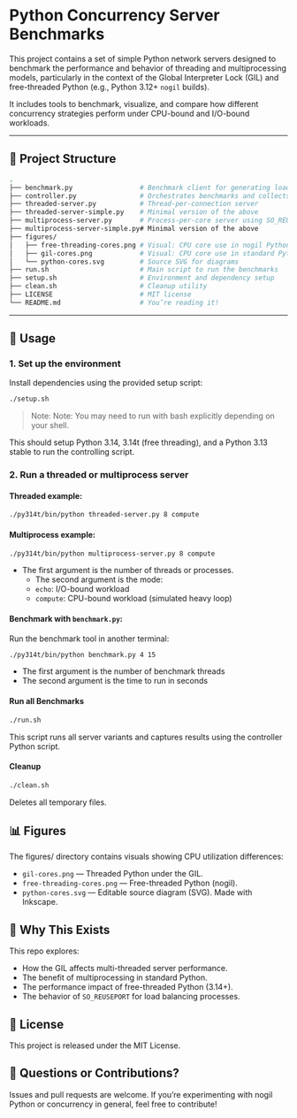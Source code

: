 # Python Concurrency Server Benchmarks

This project contains a set of simple Python network servers designed to benchmark the performance and behavior of threading and multiprocessing models, particularly in the context of the Global Interpreter Lock (GIL) and free-threaded Python (e.g., Python 3.12+ `nogil` builds).

It includes tools to benchmark, visualize, and compare how different concurrency strategies perform under CPU-bound and I/O-bound workloads.

---

## 🔧 Project Structure

```bash
.
├── benchmark.py                 # Benchmark client for generating load
├── controller.py                # Orchestrates benchmarks and collects results
├── threaded-server.py           # Thread-per-connection server
├── threaded-server-simple.py    # Minimal version of the above
├── multiprocess-server.py       # Process-per-core server using SO_REUSEPORT
├── multiprocess-server-simple.py# Minimal version of the above
├── figures/
│   ├── free-threading-cores.png # Visual: CPU core use in nogil Python
│   ├── gil-cores.png            # Visual: CPU core use in standard Python
│   └── python-cores.svg         # Source SVG for diagrams
├── run.sh                       # Main script to run the benchmarks
├── setup.sh                     # Environment and dependency setup
├── clean.sh                     # Cleanup utility
├── LICENSE                      # MIT license
└── README.md                    # You’re reading it!
```

---

## 🚀 Usage

### 1. Set up the environment

Install dependencies using the provided setup script:

```bash
./setup.sh
```

> Note: Note: You may need to run with bash explicitly depending on your shell.

This should setup Python 3.14, 3.14t (free threading), and a Python 3.13 stable to run the controlling script.

### 2. Run a threaded or multiprocess server

#### Threaded example:

```bash
./py314t/bin/python threaded-server.py 8 compute
```

#### Multiprocess example:

```bash
./py314t/bin/python multiprocess-server.py 8 compute
```

- The first argument is the number of threads or processes.
  - The second argument is the mode:
  - `echo`: I/O-bound workload
  - `compute`: CPU-bound workload (simulated heavy loop)

#### Benchmark with `benchmark.py`:

Run the benchmark tool in another terminal:

```bash
./py314t/bin/python benchmark.py 4 15
```

- The first argument is the number of benchmark threads
- The second argument is the time to run in seconds

#### Run all Benchmarks

```bash
./run.sh
```

This script runs all server variants and captures results using the controller Python script.

#### Cleanup

```bash
./clean.sh
```

Deletes all temporary files.

## 📊 Figures

The figures/ directory contains visuals showing CPU utilization differences:
- `gil-cores.png` — Threaded Python under the GIL.
- `free-threading-cores.png` — Free-threaded Python (nogil).
- `python-cores.svg` — Editable source diagram (SVG).  Made with Inkscape.

## 🧠 Why This Exists

This repo explores:
- How the GIL affects multi-threaded server performance.
- The benefit of multiprocessing in standard Python.
- The performance impact of free-threaded Python (3.14+).
- The behavior of `SO_REUSEPORT` for load balancing processes.

## 📝 License

This project is released under the MIT License.

## 🙋 Questions or Contributions?

Issues and pull requests are welcome. If you’re experimenting with nogil Python or concurrency in general, feel free to contribute!
